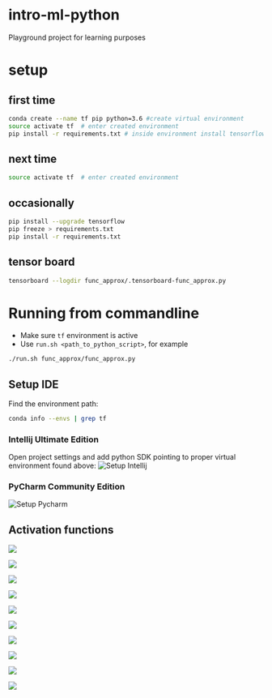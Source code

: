 # intro-ml-python
Playground project for learning purposes


# setup

## first time
```bash
conda create --name tf pip python=3.6 #create virtual environment
source activate tf  # enter created environment
pip install -r requirements.txt # inside environment install tensorflow and all dependencies

```

## next time

```bash
source activate tf  # enter created environment
```

## occasionally 

```bash
pip install --upgrade tensorflow
pip freeze > requirements.txt 
pip install -r requirements.txt 
```
## tensor board
```bash
tensorboard --logdir func_approx/.tensorboard-func_approx.py
```

# Running from commandline

* Make sure `tf` environment is active
* Use `run.sh <path_to_python_script>`, for example

```bash
./run.sh func_approx/func_approx.py
```

## Setup IDE
Find the environment path:
```bash
conda info --envs | grep tf
```

### Intellij Ultimate Edition 
Open project settings and add python SDK pointing to proper virtual environment found above:
![Setup Intellij](docs/setupIdea.png)

### PyCharm Community Edition
![Setup Pycharm](docs/setupPycharm.png)


## Activation functions

![](docs/activations/sigmoid.png)

![](docs/activations/softsign.png)

![](docs/activations/tanh.png)

![](docs/activations/relu.png)

![](docs/activations/relu6.png)

![](docs/activations/leaky_relu.png)

![](docs/activations/crelu.png)

![](docs/activations/selu.png)

![](docs/activations/elu.png)

![](docs/activations/softplus.png)





